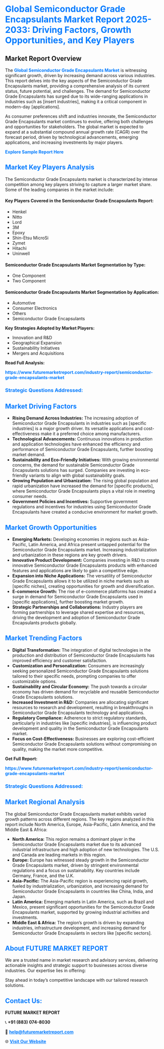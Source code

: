 <h1 style="color: #007BFF;">Global Semiconductor Grade Encapsulants Market Report 2025-2033: Driving Factors, Growth Opportunities, and Key Players</h1>

<section id="overview">
<h2>Market Report Overview</h2>
<p>The <a href="https://www.futuremarketreport.com/industry-report/semiconductor-grade-encapsulants-market" style="color: #007BFF; text-decoration: none;"><strong>Global Semiconductor Grade Encapsulants Market</strong></a> is witnessing significant growth, driven by increasing demand across various industries. This report delves into the key aspects of the Semiconductor Grade Encapsulants market, providing a comprehensive analysis of its current status, future potential, and challenges. The demand for Semiconductor Grade Encapsulants has surged due to its wide-ranging applications in industries such as [insert industries], making it a critical component in modern-day [applications].</p>
<p>As consumer preferences shift and industries innovate, the Semiconductor Grade Encapsulants market continues to evolve, offering both challenges and opportunities for stakeholders. The global market is expected to expand at a substantial compound annual growth rate (CAGR) over the forecast period, driven by technological advancements, emerging applications, and increasing investments by major players.</p>
</section>

<section id="overview">
<p><a href="https://www.futuremarketreport.com/request-sample/reportId=112921" style="color: #007BFF; text-decoration: none;"><strong>Explore Sample Report Here</strong></a></p>
</section>

<section id="key-players">
<h2 style="color: #007BFF;">Market Key Players Analysis</h2>
<p>The Semiconductor Grade Encapsulants market is characterized by intense competition among key players striving to capture a larger market share. Some of the leading companies in the market include:</p>
<h4>Key Players Covered in the Semiconductor Grade Encapsulants Report:</h4>
<ul><li>Henkel</li><li>Nitto</li><li>Lord</li><li>3M</li><li>Epoxy</li><li>Shin-Etsu MicroSi</li><li>Zymet</li><li>Hitachi</li><li>Uninwell</li></ul>
<h4>Semiconductor Grade Encapsulants Market Segmentation by Type:</h4>
<ul><li>One Component</li><li>Two Component</li></ul>

<h4>Semiconductor Grade Encapsulants Market Segmentation by Application:</h4>
<ul><li>Automotive</li><li>Consumer Electronics</li><li>Others</li><li>Semiconductor Grade Encapsulants</li></ul>
<p><strong>Key Strategies Adopted by Market Players:</strong></p>
<ul>
<li>Innovation and R&D</li>
<li>Geographical Expansion</li>
<li>Sustainability Initiatives</li>
<li>Mergers and Acquisitions</li>
</ul>
</section>

<section>
<p><strong>Read Full Analysis: </strong></p><a href="https://www.futuremarketreport.com/industry-report/semiconductor-grade-encapsulants-market" style="color: #007BFF; text-decoration: none;"><strong>https://www.futuremarketreport.com/industry-report/semiconductor-grade-encapsulants-market</strong></a>
<h3 style="color: #007BFF;">Strategic Questions Addressed:</h3>
</section>

<section id="driving-factors">
<h2 style="color: #007BFF;">Market Driving Factors</h2>
<ul>
<li><strong>Rising Demand Across Industries:</strong> The increasing adoption of Semiconductor Grade Encapsulants in industries such as [specific industries] is a major growth driver. Its versatile applications and cost-effectiveness make it a preferred choice among manufacturers.</li>
<li><strong>Technological Advancements:</strong> Continuous innovations in production and application technologies have enhanced the efficiency and performance of Semiconductor Grade Encapsulants, further boosting market demand.</li>
<li><strong>Sustainability and Eco-Friendly Initiatives:</strong> With growing environmental concerns, the demand for sustainable Semiconductor Grade Encapsulants solutions has surged. Companies are investing in eco-friendly variants to align with global sustainability goals.</li>
<li><strong>Growing Population and Urbanization:</strong> The rising global population and rapid urbanization have increased the demand for [specific products], where Semiconductor Grade Encapsulants plays a vital role in meeting consumer needs.</li>
<li><strong>Government Policies and Incentives:</strong> Supportive government regulations and incentives for industries using Semiconductor Grade Encapsulants have created a conducive environment for market growth.</li>
</ul>
</section>

<section id="growth-opportunities">
<h2 style="color: #007BFF;">Market Growth Opportunities</h2>
<ul>
<li><strong>Emerging Markets:</strong> Developing economies in regions such as Asia-Pacific, Latin America, and Africa present untapped potential for the Semiconductor Grade Encapsulants market. Increasing industrialization and urbanization in these regions are key growth drivers.</li>
<li><strong>Innovative Product Development:</strong> Companies investing in R&D to create innovative Semiconductor Grade Encapsulants products with enhanced features and applications are likely to gain a competitive edge.</li>
<li><strong>Expansion into Niche Applications:</strong> The versatility of Semiconductor Grade Encapsulants allows it to be utilized in niche markets such as [specific niches], creating opportunities for growth and diversification.</li>
<li><strong>E-commerce Growth:</strong> The rise of e-commerce platforms has created a surge in demand for Semiconductor Grade Encapsulants used in [specific applications], further boosting market growth.</li>
<li><strong>Strategic Partnerships and Collaborations:</strong> Industry players are forming partnerships to leverage shared expertise and resources, driving the development and adoption of Semiconductor Grade Encapsulants products globally.</li>
</ul>
</section>

<section id="trending-factors">
<h2 style="color: #007BFF;">Market Trending Factors</h2>
<ul>
<li><strong>Digital Transformation:</strong> The integration of digital technologies in the production and distribution of Semiconductor Grade Encapsulants has improved efficiency and customer satisfaction.</li>
<li><strong>Customization and Personalization:</strong> Consumers are increasingly seeking personalized Semiconductor Grade Encapsulants solutions tailored to their specific needs, prompting companies to offer customizable options.</li>
<li><strong>Sustainability and Circular Economy:</strong> The push towards a circular economy has driven demand for recyclable and reusable Semiconductor Grade Encapsulants solutions.</li>
<li><strong>Increased Investment in R&D:</strong> Companies are allocating significant resources to research and development, resulting in breakthroughs in Semiconductor Grade Encapsulants technology and applications.</li>
<li><strong>Regulatory Compliance:</strong> Adherence to strict regulatory standards, particularly in industries like [specific industries], is influencing product development and quality in the Semiconductor Grade Encapsulants market.</li>
<li><strong>Focus on Cost-Effectiveness:</strong> Businesses are exploring cost-efficient Semiconductor Grade Encapsulants solutions without compromising on quality, making the market more competitive.</li>
</ul>
</section>

<section>
<p><strong>Get Full Report: </strong></p><a href="https://www.futuremarketreport.com/industry-report/semiconductor-grade-encapsulants-market" style="color: #007BFF; text-decoration: none;"><strong>https://www.futuremarketreport.com/industry-report/semiconductor-grade-encapsulants-market</strong></a>
<h3 style="color: #007BFF;">Strategic Questions Addressed:</h3>
</section>


<section id="regional-analysis">
<h2 style="color: #007BFF;">Market Regional Analysis</h2>
<p>The global Semiconductor Grade Encapsulants market exhibits varied growth patterns across different regions. The key regions analyzed in this report include North America, Europe, Asia-Pacific, Latin America, and the Middle East & Africa:</p>
<ul>
<li><strong>North America:</strong> This region remains a dominant player in the Semiconductor Grade Encapsulants market due to its advanced industrial infrastructure and high adoption of new technologies. The U.S. and Canada are leading markets in this region.</li>
<li><strong>Europe:</strong> Europe has witnessed steady growth in the Semiconductor Grade Encapsulants market, driven by stringent environmental regulations and a focus on sustainability. Key countries include Germany, France, and the U.K.</li>
<li><strong>Asia-Pacific:</strong> The Asia-Pacific region is experiencing rapid growth, fueled by industrialization, urbanization, and increasing demand for Semiconductor Grade Encapsulants in countries like China, India, and Japan.</li>
<li><strong>Latin America:</strong> Emerging markets in Latin America, such as Brazil and Mexico, present significant opportunities for the Semiconductor Grade Encapsulants market, supported by growing industrial activities and investments.</li>
<li><strong>Middle East & Africa:</strong> The region’s growth is driven by expanding industries, infrastructure development, and increasing demand for Semiconductor Grade Encapsulants in sectors like [specific sectors].</li>
</ul>
</section>

<footer>
<h2 style="color: #007BFF;">About FUTURE MARKET REPORT</h2>
<p>We are a trusted name in market research and advisory services, delivering actionable insights and strategic support to businesses across diverse industries. Our expertise lies in offering:</p>

<p>Stay ahead in today’s competitive landscape with our tailored research solutions.</p>

<h2 style="color: #007BFF;">Contact Us:</h2>
<p><strong>FUTURE MARKET REPORT</strong></p>
<p>📞 <strong>+91 (883) 074-8030</strong></p>
<p>📧 <strong><a href="mailto:help@futuremarketreport.com" style="color: #007BFF;">help@futuremarketreport.com</a></strong></p>
<p>🌐 <strong><a href="https://www.futuremarketreport.com/" style="color: #007BFF;">Visit Our Website</a></strong></p>
</footer>